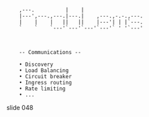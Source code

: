         
        ,---.          |    |
        |---',---.,---.|---.|    ,---.,-.-.,---.
        |    |    |   ||   ||    |---'| | |`---.
        `    `    `---'`---'`---'`---'` ' '`---'



        -- Communications --

        • Discovery
        • Load Balancing
        • Circuit breaker
        • Ingress routing
        • Rate limiting
        • ...

















































































slide 048
